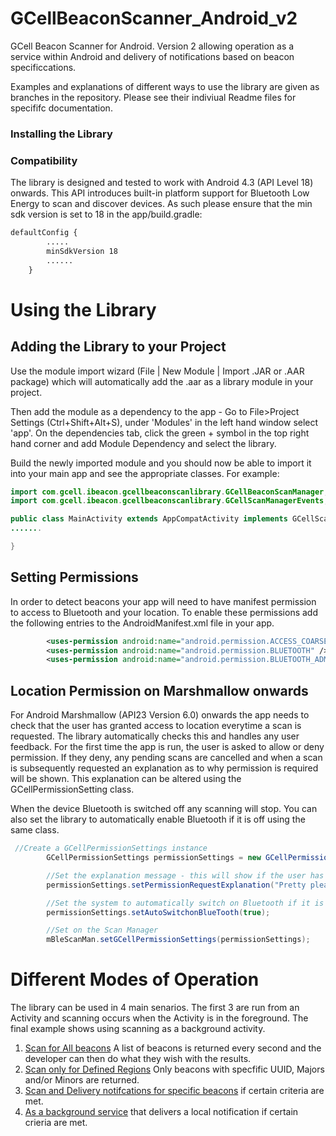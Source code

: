 # GCellBeaconScanner_Android_v2
GCell Beacon Scanner for Android. Version 2 allowing operation as a service within Android and delivery of notifications based on beacon specificcations.

Examples and explanations of different ways to use the library are given as branches in the repository. Please see their indiviual Readme files for specififc documentation. 

### Installing the Library

### Compatibility
The library is designed and tested to work with Android 4.3 (API Level 18) onwards. This API introduces built-in platform support for Bluetooth Low Energy to scan and discover devices. As such please ensure that the min sdk version is set to 18 in the app/build.gradle:

```xml
defaultConfig {
        .....
        minSdkVersion 18
        ......
    }
```

# Using the Library

## Adding the Library to your Project

Use the module import wizard (File | New Module | Import .JAR or .AAR package) which will automatically add the .aar as a library module in your project. 

Then add the module as a dependency to the app - Go to File>Project Settings (Ctrl+Shift+Alt+S), under 'Modules' in the left hand window select 'app'. On the dependencies tab, click the green + symbol in the top right hand corner and add Module Dependency and select the library.

Build the newly imported module and you should now be able to import it into your main app and see the appropriate classes. For example:

```java
import com.gcell.ibeacon.gcellbeaconscanlibrary.GCellBeaconScanManager;
import com.gcell.ibeacon.gcellbeaconscanlibrary.GCellScanManagerEvents;

public class MainActivity extends AppCompatActivity implements GCellScanManagerEvents{
.......

}
```

## Setting Permissions
In order to detect beacons your app will need to have manifest permission to access to Bluetooth and your location. To enable these permissions add the following entries to the AndroidManifest.xml file in your app. 

```xml
        <uses-permission android:name="android.permission.ACCESS_COARSE_LOCATION"/>
        <uses-permission android:name="android.permission.BLUETOOTH" />
        <uses-permission android:name="android.permission.BLUETOOTH_ADMIN" />  
```

## Location Permission on Marshmallow onwards
For Android Marshmallow (API23 Version 6.0) onwards the app needs to check that the user has granted access to location everytime a scan is requested. The library automatically checks this and handles any user feedback. For the first time the app is run, the user is asked to allow or deny permission. If they deny, any pending scans are cancelled and when a scan is subsequently requested an explanation as to why permission is required will be shown. This explanation can be altered using the GCellPermissionSetting class. 

When the device Bluetooth is switched off any scanning will stop. You can also set the library to automatically enable Bluetooth if it is off using the same class. 

```java
 //Create a GCellPermissionSettings instance
        GCellPermissionSettings permissionSettings = new GCellPermissionSettings();

        //Set the explanation message - this will show if the user has previously denied access
        permissionSettings.setPermissionRequestExplanation("Pretty please - we need this permission so we can see beacons!");

        //Set the system to automatically switch on Bluetooth if it is OFF
        permissionSettings.setAutoSwitchonBlueTooth(true);

        //Set on the Scan Manager
        mBleScanMan.setGCellPermissionSettings(permissionSettings);
```
# Different Modes of Operation 
The library can be used in 4 main senarios. The first 3 are run from an Activity and scanning occurs when the Activity is in the foreground. The final example shows using scanning as a background activity. 

1. [Scan for All beacons](/tree/ScanForAll/) A list of beacons is returned every second and the developer can then do what they wish with the results. 
2. [Scan only for Defined Regions](/tree/ScanForRegions/) Only beacons with specfific UUID, Majors and/or Minors are returned.
3. [Scan and Delivery notifcations for specific beacons](/tree/ScanForNotifications/) if certain criteria are met.
4. [As a background service](/tree/ScanAsAService/) that delivers a local notification if certain crieria are met.
